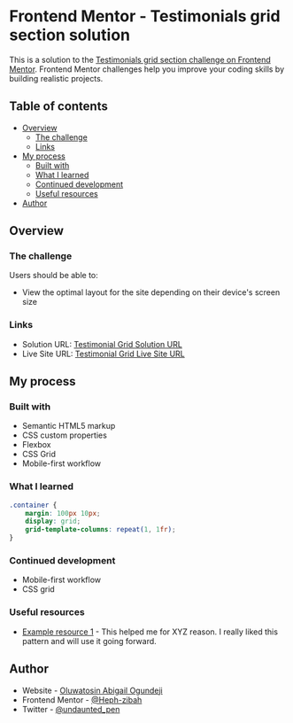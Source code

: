 # Frontend Mentor - Testimonials grid section solution

This is a solution to the [Testimonials grid section challenge on Frontend Mentor](https://www.frontendmentor.io/challenges/testimonials-grid-section-Nnw6J7Un7). Frontend Mentor challenges help you improve your coding skills by building realistic projects. 

## Table of contents

- [Overview](#overview)
  - [The challenge](#the-challenge)
  - [Links](#links)
- [My process](#my-process)
  - [Built with](#built-with)
  - [What I learned](#what-i-learned)
  - [Continued development](#continued-development)
  - [Useful resources](#useful-resources)
- [Author](#author)
## Overview

### The challenge

Users should be able to:

- View the optimal layout for the site depending on their device's screen size

### Links

- Solution URL: [Testimonial Grid Solution URL](https://www.frontendmentor.io/challenges/testimonials-grid-section-Nnw6J7Un7/hub/testimonials-grid-section-r1zlKHlDc/)
- Live Site URL: [Testimonial Grid Live Site URL](https://your-live-site-url.com)

## My process

### Built with

- Semantic HTML5 markup
- CSS custom properties
- Flexbox
- CSS Grid
- Mobile-first workflow

### What I learned

```css
.container {
    margin: 100px 10px;
    display: grid;
    grid-template-columns: repeat(1, 1fr);
}
```

### Continued development
- Mobile-first workflow
- CSS grid

### Useful resources

- [Example resource 1](https://www.example.com) - This helped me for XYZ reason. I really liked this pattern and will use it going forward.
## Author

- Website - [Oluwatosin Abigail Ogundeji](https://medium.com/@oluwatosinhephzibah)
- Frontend Mentor - [@Heph-zibah](https://www.frontendmentor.io/profile/Heph-zibah)
- Twitter - [@undaunted_pen](https://www.twitter.com/undaunted_pen)